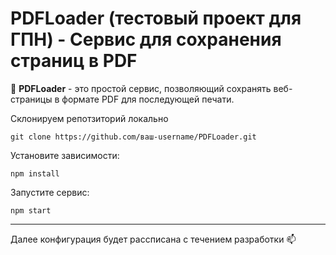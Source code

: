
# PDFLoader (тестовый проект для ГПН) - Сервис для сохранения страниц в PDF

💬 **PDFLoader** - это простой сервис, позволяющий сохранять веб-страницы в формате PDF для последующей печати.


Склонируем репотзиторий локально
```
git clone https://github.com/ваш-username/PDFLoader.git  
```

Установите зависимости:
```
npm install 
```  
Запустите сервис:
```
npm start 
```
___

Далее конфигурация будет рассписана с течением разработки 📫
